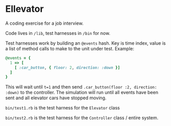 # Ellevator

A coding exercise for a job interview.

Code lives in `/lib`, test harnesses in `/bin` for now.

Test harnesses work by building an `@events` hash. Key is time index, value is a list of method
calls to make to the unit under test. Example:
```ruby
@events = {
  1 => [
    [ :car_button, { floor: 2, direction: :down }]
  ]
}
```
This will wait until `t=1` and then send `.car_button(floor :2, direction: :down)` to the controller.
The simulation will run until all events have been sent and all elevator cars have stopped moving.

`bin/test1.rb` is the test harness for the `Elevator` class

`bin/test2.rb` is the test harness for the `Controller` class / entire system.
